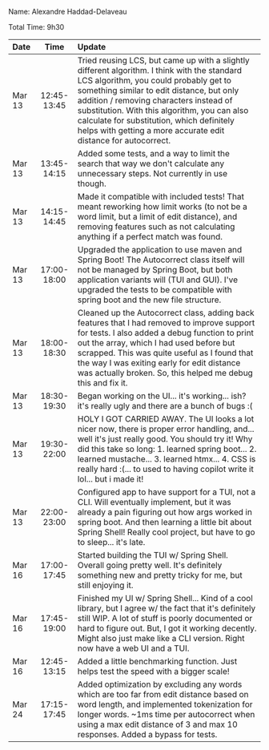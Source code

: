 Name: Alexandre Haddad-Delaveau

Total Time: 9h30

| Date   |    Time     | Update                                                                                                                                                                                                                                                                                                                                                                                       |
|:-------|:-----------:|:---------------------------------------------------------------------------------------------------------------------------------------------------------------------------------------------------------------------------------------------------------------------------------------------------------------------------------------------------------------------------------------------|
| Mar 13 | 12:45-13:45 | Tried reusing LCS, but came up with a slightly different algorithm. I think with the standard LCS algorithm, you could probably get to something similar to edit distance, but only addition / removing characters instead of substitution. With this algorithm, you can also calculate for substitution, which definitely helps with getting a more accurate edit distance for autocorrect. |
| Mar 13 | 13:45-14:15 | Added some tests, and a way to limit the search that way we don't calculate any unnecessary steps. Not currently in use though.                                                                                                                                                                                                                                                              |
| Mar 13 | 14:15-14:45 | Made it compatible with included tests! That meant reworking how limit works (to not be a word limit, but a limit of edit distance), and removing features such as not calculating anything if a perfect match was found.                                                                                                                                                                    |
| Mar 13 | 17:00-18:00 | Upgraded the application to use maven and Spring Boot! The Autocorrect class itself will not be managed by Spring Boot, but both application variants will (TUI and GUI). I've upgraded the tests to be compatible with spring boot and the new file structure.                                                                                                                              |
| Mar 13 | 18:00-18:30 | Cleaned up the Autocorrect class, adding back features that I had removed to improve support for tests. I also added a debug function to print out the array, which I had used before but scrapped. This was quite useful as I found that the way I was exiting early for edit distance was actually broken. So, this helped me debug this and fix it.                                       |
| Mar 13 | 18:30-19:30 | Began working on the UI... it's working... ish? it's really ugly and there are a bunch of bugs :(                                                                                                                                                                                                                                                                                            |
| Mar 13 | 19:30-22:00 | HOLY I GOT CARRIED AWAY. The UI looks a lot nicer now, there is proper error handling, and... well it's just really good. You should try it! Why did this take so long: 1. learned spring boot... 2. learned mustache... 3. learned htmx... 4. CSS is really hard :(... to used to having copilot write it lol... but i made it!                                                             |
| Mar 13 | 22:00-23:00 | Configured app to have support for a TUI, not a CLI. Will eventually implement, but it was already a pain figuring out how args worked in spring boot. And then learning a little bit about Spring Shell! Really cool project, but have to go to sleep... it's late.                                                                                                                         |
| Mar 16 | 17:00-17:45 | Started building the TUI w/ Spring Shell. Overall going pretty well. It's definitely something new and pretty tricky for me, but still enjoying it.                                                                                                                                                                                                                                          |
| Mar 16 | 17:45-19:00 | Finished my UI w/ Spring Shell... Kind of a cool library, but I agree w/ the fact that it's definitely still WIP. A lot of stuff is poorly documented or hard to figure out. But, I got it working decently. Might also just make like a CLI version. Right now have a web UI and a TUI.                                                                                                     |
| Mar 16 | 12:45-13:15 | Added a little benchmarking function. Just helps test the speed with a bigger scale!                                                                                                                                                                                                                                                                                                         |
| Mar 24 | 17:15-17:45 | Added optimization by excluding any words which are too far from edit distance based on word length, and implemented tokenization for longer words. ~1ms time per autocorrect when using a max edit distance of 3 and max 10 responses. Added a bypass for tests.                                                                                                                            |


